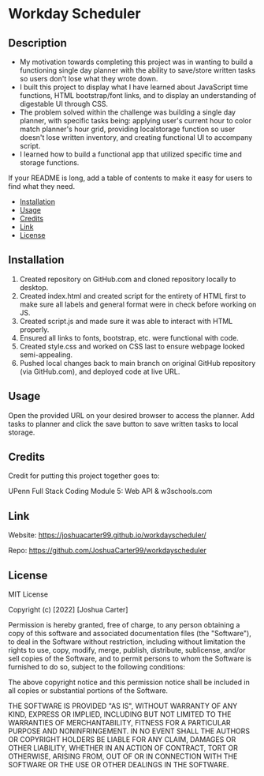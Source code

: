 # Workday Scheduler

## Description

- My motivation towards completing this project was in wanting to build a functioning single day planner with the ability to save/store written tasks so users don't lose what they wrote down.
- I built this project to display what I have learned about JavaScript time functions, HTML bootstrap/font links, and to display an understanding of digestable UI through CSS.
- The problem solved within the challenge was building a single day planner, with specific tasks being: applying user's current hour to color match planner's hour grid, providing localstorage function so user doesn't lose written inventory, and creating functional UI to accompany script.
- I learned how to build a functional app that utilized specific time and storage functions.

If your README is long, add a table of contents to make it easy for users to find what they need.

- [Installation](#installation)
- [Usage](#usage)
- [Credits](#credits)
- [Link](#link)
- [License](#license)

## Installation

1. Created repository on GitHub.com and cloned repository locally to desktop.
2. Created index.html and created script for the entirety of HTML first to make sure all labels and general format were in check before working on JS.
3. Created script.js and made sure it was able to interact with HTML properly.
4. Ensured all links to fonts, bootstrap, etc. were functional with code.
5. Created style.css and worked on CSS last to ensure webpage looked semi-appealing.
6. Pushed local changes back to main branch on original GitHub repository (via GitHub.com), and deployed code at live URL.


## Usage

Open the provided URL on your desired browser to access the planner. Add tasks to planner and click the save button to save written tasks to local storage. 

## Credits

Credit for putting this project together goes to:

UPenn Full Stack Coding Module 5: Web API
&
w3schools.com

## Link
Website: 
https://joshuacarter99.github.io/workdayscheduler/

Repo: 
https://github.com/JoshuaCarter99/workdayscheduler

## License

MIT License

Copyright (c) [2022] [Joshua Carter]

Permission is hereby granted, free of charge, to any person obtaining a copy
of this software and associated documentation files (the "Software"), to deal
in the Software without restriction, including without limitation the rights
to use, copy, modify, merge, publish, distribute, sublicense, and/or sell
copies of the Software, and to permit persons to whom the Software is
furnished to do so, subject to the following conditions:

The above copyright notice and this permission notice shall be included in all
copies or substantial portions of the Software.

THE SOFTWARE IS PROVIDED "AS IS", WITHOUT WARRANTY OF ANY KIND, EXPRESS OR
IMPLIED, INCLUDING BUT NOT LIMITED TO THE WARRANTIES OF MERCHANTABILITY,
FITNESS FOR A PARTICULAR PURPOSE AND NONINFRINGEMENT. IN NO EVENT SHALL THE
AUTHORS OR COPYRIGHT HOLDERS BE LIABLE FOR ANY CLAIM, DAMAGES OR OTHER
LIABILITY, WHETHER IN AN ACTION OF CONTRACT, TORT OR OTHERWISE, ARISING FROM,
OUT OF OR IN CONNECTION WITH THE SOFTWARE OR THE USE OR OTHER DEALINGS IN THE
SOFTWARE.
